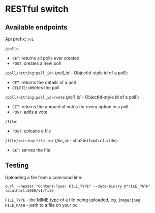 # RESTful switch

Available endpoints
---
Api prefix: `/v1`

`/polls`:
 * `GET`: returns all polls ever created
 * `POST`: creates a new poll

`/poll/<string:poll_id>` (*poll_id* - ObjectId-style id of a poll):
 * `GET`: returns the details of a poll
 * `DELETE`: deletes the poll
 
`/poll/<string:poll_id>/vote` (*poll_id* - ObjectId-style id of a poll):
 * `GET`: returns the amount of votes for every option in a poll
 * `POST`: adds a vote

`/file`:
 * `POST`: uploads a file

`/file/<string:file_id>` (*file_id* - sha256 hash of a file):
 * `GET`: serves the file

Testing
---
Uploading a file from a command line:
```
curl --header "Content-Type: FILE_TYPE" --data-binary @"FILE_PATH" localhost:5000/v1/file
```  
`FILE_TYPE` - the [MIME type](https://developer.mozilla.org/en-US/docs/Web/HTTP/Basics_of_HTTP/MIME_types) of a file
being uploaded, eg. `image/jpeg`  
`FILE_PATH` - path to a file on your pc
